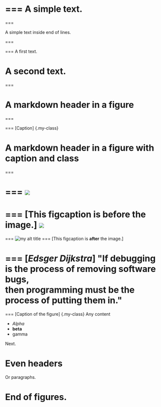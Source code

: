 ===
A simple text.
===

===

A simple text inside end of lines.

===

===
A first text.

A second text.
===

===
# A markdown header in a figure
===

=== [Caption] {.my-class}
# A markdown header in a figure with caption and class
===

===
![](img/reference.png)
===

=== [This figcaption is **before** the image.]
![](img/reference.png)
===

===
![my alt title](img/reference.png)
=== [This figcaption is **after** the image.]

=== [<cite>Edsger Dijkstra</cite>]
"If debugging is the process of removing software bugs,  
then programming must be the process of putting them in."
===

=== [Caption of the figure] {.my-class}
Any content

* _Alpha_
* **beta**
* gamma

Next.

# Even headers

Or paragraphs.

End of figures.
===